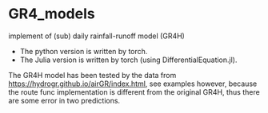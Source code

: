 # GR4_models

implement of (sub) daily rainfall-runoff model (GR4H)

- The python version is written by torch.
- The Julia version is written by torch (using DifferentialEquation.jl).

The GR4H model has been tested by the data from https://hydrogr.github.io/airGR/index.html, see examples
however, because the route func implementation is different from the original GR4H, thus there are some error in two predictions.
